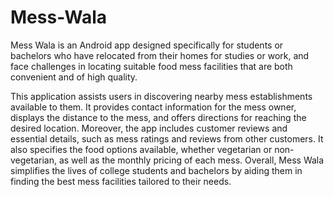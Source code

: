 # Mess-Wala
Mess Wala is an Android app designed specifically for students or bachelors who have relocated from their homes for studies or work, and face challenges in locating suitable food mess facilities that are both convenient and of high quality.

This application assists users in discovering nearby mess establishments available to them. It provides contact information for the mess owner, displays the distance to the mess, and offers directions for reaching the desired location. Moreover, the app includes customer reviews and essential details, such as mess ratings and reviews from other customers. It also specifies the food options available, whether vegetarian or non-vegetarian, as well as the monthly pricing of each mess. Overall, Mess Wala simplifies the lives of college students and bachelors by aiding them in finding the best mess facilities tailored to their needs.
